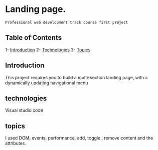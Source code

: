 # Landing page.
  	Professional web development track course first project
## Table of Contents
1- [Introduction](#Introduction)
2- [Technologies](#technologies)
3- [Topics](#topics)

## Introduction
This project requires you to build a multi-section landing page, with a dynamically updating navigational menu
## technologies
Visual studio code
## topics
I used DOM, events, performance, add, toggle , remove content and the attributes.


